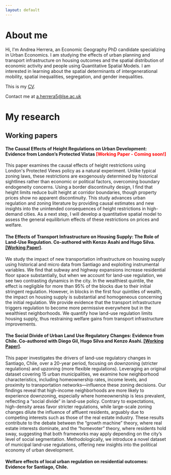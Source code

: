 ```yaml
---
layout: default
---
```


# About me

Hi, I'm Andrea Herrera, an Economic Geography PhD candidate specializing in Urban Economics. I am studying the effects of urban planning and transport infrastructure on housing outcomes and the spatial distribution of economic activity and people using Quantitative Spatial Models. I am interested in learning about the spatial determinants of intergenerational mobility, spatial inequalities, segregation, and gender inequalities.

<p>This is my <a href="/assets/pdf/CV_ANDREA HERRERA (english).pdf" class="custom-link">CV</a>.</p> 

<p> Contact me at <a href="mailto:a.herrera5@lse.ac.uk" class="custom-link">a.herrera5@lse.ac.uk</a> </p>

# My research
## Working papers
#### The Causal Effects of Height Regulations on Urban Development: Evidence from London’s Protected Vistas <span style="color:red;">[Working Paper - Coming soon!]</span>
This paper examines the causal effects of height restrictions using London's Protected Views policy as a natural experiment. Unlike typical zoning laws, these restrictions are exogenously determined by historical sightlines rather than economic or political factors, overcoming boundary endogeneity concerns. Using a border discontinuity design, I find that height limits reduce built height at corridor boundaries, though property prices show no apparent discontinuity. This study advances urban regulation and zoning literature by providing causal estimates and new insights into the unintended consequences of height restrictions in high-demand cities. As a next step, I will develop a quantitative spatial model to assess the general equilibrium effects of these restrictions on prices and welfare. 


#### The Effects of Transport Infrastructure on Housing Supply: The Role of Land-Use Regulation. Co-authored with Kenzo Asahi and Hugo Silva. <a href="/assets/pdf/Asahi, Herrera, Silva (2024).pdf" class="custom-link">[Working Paper]</a>.

We study the impact of new transportation infrastructure on housing supply using historical and micro data from Santiago and exploiting instrumental variables. We find that subway and highway expansions increase residential floor space substantially, but when we account for land-use regulation, we see two contrasting dynamics in the city. In the wealthiest quintile, the effect is negligible for more than 95% of the blocks due to their initial stringent regulation. However, in blocks in the first four quintiles of wealth, the impact on housing supply is substantial and homogeneous concerning the initial regulation. We provide evidence that the transport infrastructure triggers regulation to become more permissive everywhere but in the wealthiest neighborhoods. We quantify how land-use regulation limits housing supply, thus restraining welfare gains from transport infrastructure improvements.

#### The Social Divide of Urban Land Use Regulatory Changes: Evidence from Chile. Co-authored with Diego Gil, Hugo Silva and Kenzo Asahi. <a href="/assets/pdf/Gil et al. (2024) - The Social Divide of Urban Land Use Regulatory Changes. Evidence from Chile.pdf" class="custom-link">[Working Paper]</a>.

This paper investigates the drivers of land-use regulatory changes in Santiago, Chile, over a 20-year period, focusing on downzoning (stricter regulations) and upzoning (more flexible regulations). Leveraging an original dataset covering 15 urban municipalities, we examine how neighborhood characteristics, including homeownership rates, income levels, and proximity to transportation networks—influence these zoning decisions. Our findings reveal that high-income neighborhoods are more likely to experience downzoning, especially where homeownership is less prevalent, reflecting a “social divide” in land-use policy. Contrary to expectations, high-density areas favor stricter regulations, while large-scale zoning changes dilute the influence of affluent residents, arguably due to competing interests such as those of the real estate industry. These results contribute to the debate between the “growth machine” theory, where real estate interests dominate, and the “homevoter” theory, where residents hold sway, suggesting that both frameworks may apply depending on the city’s level of social segmentation. Methodologically, we introduce a novel dataset of municipal land-use regulations, offering new insights into the political economy of urban development.


#### Welfare effects of local urban regulation on residential outcomes: Evidence for Santiago, Chile.
